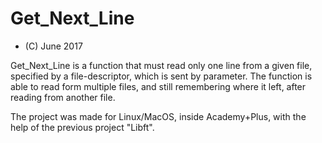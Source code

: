 # Get_Next_Line
 - (C) June 2017

Get_Next_Line is a function that must read only one line from a given file, specified by a file-descriptor, which is sent by parameter.
The function is able to read form multiple files, and still remembering where it left, after reading from another file.

The project was made for Linux/MacOS, inside Academy+Plus, with the help of the previous project "Libft".
